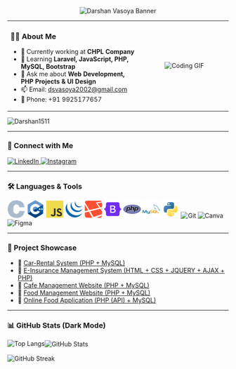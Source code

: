 <p align="center">
  <img src="https://capsule-render.vercel.app/api?type=waving&color=012D3A&width=300&height=250&section=header&text=Darshan%20Vasoya&fontColor=ffffff&fontSize=45&fontAlignY=35&desc=Web%20Developer%20from%20India%20🇮🇳&descAlignY=60&descAlign=50&descFontColor=ffffff" alt="Darshan Vasoya Banner" />
</p>

<table>
<tr>
<td width="60%">
  
### 👨‍💻 About Me

- 🔭 Currently working at **CHPL Company**  
- 🌱 Learning **Laravel, JavaScript, PHP, MySQL, Bootstrap**  
- 💬 Ask me about **Web Development, PHP Projects & UI Design**  
- 📫 Email: [dsvasoya2002@gmail.com](mailto:dsvasoya2002@gmail.com)  
- 📱 Phone: +91 9925177657

</td>
<td align="center">
  <img src="https://camo.githubusercontent.com/2366b34bb903c09617990fb5fff4622f3e941349e846ddb7e73df872a9d21233/68747470733a2f2f63646e2e6472696262626c652e636f6d2f75736572732f3733303730332f73637265656e73686f74732f363538313234332f6176656e746f2e676966" width="350" alt="Coding GIF">
</td>
</tr>
</table>

<p align="left">
  <img src="https://komarev.com/ghpvc/?username=Darshan1511&label=Profile%20views&color=0e75b6&style=flat" alt="Darshan1511" />
</p>

---

### 🔗 Connect with Me

<p align="left">
  <a href="https://www.linkedin.com/in/darshan-vasoya-8a3761205" target="_blank">
    <img src="https://raw.githubusercontent.com/rahuldkjain/github-profile-readme-generator/master/src/images/icons/Social/linked-in-alt.svg" alt="LinkedIn" height="30" width="40" />
  </a>
  <a href="https://instagram.com/darshan_vasoya_1511" target="_blank">
    <img src="https://raw.githubusercontent.com/rahuldkjain/github-profile-readme-generator/master/src/images/icons/Social/instagram.svg" alt="Instagram" height="30" width="40" />
  </a>
</p>

---

### 🛠️ Languages & Tools

<p align="left">
  <img src="https://raw.githubusercontent.com/devicons/devicon/master/icons/c/c-original.svg" alt="C" width="40" height="40"/>
  <img src="https://raw.githubusercontent.com/devicons/devicon/master/icons/cplusplus/cplusplus-original.svg" alt="C++" width="40" height="40"/>
  <img src="https://raw.githubusercontent.com/devicons/devicon/master/icons/javascript/javascript-original.svg" alt="JavaScript" width="40" height="40"/>
  <img src="https://raw.githubusercontent.com/devicons/devicon/master/icons/jquery/jquery-original.svg" alt="jQuery" width="40" height="40"/>
  <img src="https://raw.githubusercontent.com/devicons/devicon/master/icons/laravel/laravel-plain.svg" alt="Laravel" width="40" height="40"/>
  <img src="https://raw.githubusercontent.com/devicons/devicon/master/icons/bootstrap/bootstrap-plain.svg" alt="Bootstrap" width="40" height="40"/>
  <img src="https://raw.githubusercontent.com/devicons/devicon/master/icons/php/php-original.svg" alt="PHP" width="40" height="40"/>
  <img src="https://raw.githubusercontent.com/devicons/devicon/master/icons/mysql/mysql-original-wordmark.svg" alt="MySQL" width="40" height="40"/>
  <img src="https://raw.githubusercontent.com/devicons/devicon/master/icons/python/python-original.svg" alt="Python" width="40" height="40"/>
  <img src="https://www.vectorlogo.zone/logos/git-scm/git-scm-icon.svg" alt="Git" width="40" height="40"/>
  <img src="https://www.vectorlogo.zone/logos/canva/canva-icon.svg" alt="Canva" width="40" height="40"/>
  <img src="https://www.vectorlogo.zone/logos/figma/figma-icon.svg" alt="Figma" width="40" height="40"/>
</p>

---

### 🚀 Project Showcase

- 🔹 [Car-Rental System (PHP + MySQL)](https://github.com/Darshan1511/project-inventory-management)  
- 🔹 [E-Insurance Management System (HTML + CSS + JQUERY + AJAX + PHP)](https://github.com/Darshan1511/project-expense-tracker)  
- 🔹 [Cafe Management Website (PHP + MySQL)](https://github.com/Darshan1511/project-portfolio-site)  
- 🔹 [Food Management Website (PHP + MySQL)](https://github.com/Darshan1511/project-portfolio-site)  
- 🔹 [Online Food Application (PHP (API) + MySQL)](https://github.com/Darshan1511/project-portfolio-site)  

---

### 📊 GitHub Stats (Dark Mode)

<p>
  <img align="left" src="https://github-readme-stats.vercel.app/api/top-langs?username=Darshan1511&show_icons=true&locale=en&layout=compact&theme=radical" alt="Top Langs" />
</p>

<p>
  <img align="center" src="https://github-readme-stats.vercel.app/api?username=Darshan1511&show_icons=true&locale=en&theme=radical" alt="GitHub Stats" />
</p>

<p>
  <img align="center" src="https://github-readme-streak-stats.herokuapp.com/?user=Darshan1511&theme=radical" alt="GitHub Streak" />
</p>
